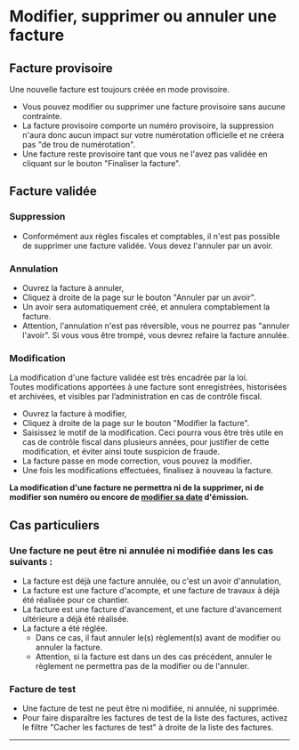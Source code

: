 # Modifier, supprimer ou annuler une facture

## Facture provisoire

Une nouvelle facture est toujours créée en mode provisoire.

* Vous pouvez modifier ou supprimer une facture provisoire sans aucune contrainte.
* La facture provisoire comporte un numéro provisoire, la suppression n'aura donc aucun impact sur votre numérotation officielle et ne créera pas "de trou de numérotation".
* Une facture reste provisoire tant que vous ne l'avez pas validée en cliquant sur le bouton "Finaliser la facture".

## Facture validée

### Suppression

* Conformément aux règles fiscales et comptables, il n'est pas possible de supprimer une facture validée. Vous devez l'annuler par un avoir.

### Annulation

* Ouvrez la facture à annuler,
* Cliquez à droite de la page sur le bouton "Annuler par un avoir".
* Un avoir sera automatiquement créé, et annulera comptablement la facture.
* Attention, l'annulation n'est pas réversible, vous ne pourrez pas "annuler l'avoir". Si vous vous être trompé, vous devrez refaire la facture annulée.

### Modification

La modification d'une facture validée est très encadrée par la loi. \
Toutes modifications apportées à une facture sont enregistrées, historisées et archivées, et visibles par l’administration en cas de contrôle fiscal.

* Ouvrez la facture à modifier,
* Cliquez à droite de la page sur le bouton "Modifier la facture".
* Saisissez le motif de la modification. Ceci pourra vous être très utile en cas de contrôle fiscal dans plusieurs années, pour justifier de cette modification, et éviter ainsi toute suspicion de fraude.
* La facture passe en mode correction, vous pouvez la modifier.
* Une fois les modifications effectuées, finalisez à nouveau la facture.

**La modification d'une facture ne permettra ni de la supprimer, ni de modifier son numéro ou encore de **[**modifier sa date**](valider-une-facture.md#modifier-la-date-de-la-facture)** d'émission.**

## **Cas particuliers**

### **Une facture ne peut être ni annulée ni modifiée dans les cas suivants :**

* La facture est déjà une facture annulée, ou c'est un avoir d'annulation,
* La facture est une facture d'acompte, et une facture de travaux à déjà été réalisée pour ce chantier.
* La facture est une facture d'avancement, et une facture d'avancement ultérieure a déjà été réalisée.
* La facture a été réglée.
  * Dans ce cas, il faut annuler le(s) règlement(s) avant de modifier ou annuler la facture.
  * Attention, si la facture est dans un des cas précédent, annuler le règlement ne permettra pas de la modifier ou de l'annuler.

### Facture de test

* Une facture de test ne peut être ni modifiée, ni annulée, ni supprimée.
* Pour faire disparaître les factures de test de la liste des factures, activez le filtre "Cacher les factures de test" à droite de la liste des factures.

****
